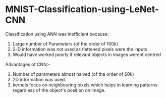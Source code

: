 # MNIST-Classification-using-LeNet-CNN
Classification using ANN was inefficient because:
1. Large number of Parameters (of the order of 100k)
2. 2-D information was not used as flattened pixels were the inputs
3. Would have worked poorly if relevant objects in images werent centred

Advantages of CNN:-
1. Number of parameters almost halved (of the order of 60k)
2. 2D information was used.
3. kernels focus on neighbouring pixels which helps in learning patterns regardless of the object's position on image.
